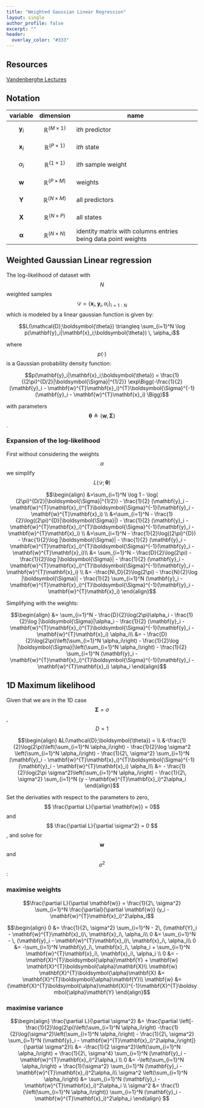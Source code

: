 ```yaml
---
title: "Weighted Gaussian Linear Regression"
layout: single
author_profile: false
excerpt: ""
header:
  overlay_color: "#333"
---
```



<!-- KaTeX -->
<script src="https://cdn.mathjax.org/mathjax/latest/MathJax.js?config=TeX-AMS-MML_HTMLorMML" type="text/javascript"></script>

## Resources

[Vandenberghe Lectures](http://www.seas.ucla.edu/~vandenbe/133A/lectures/ls.pdf)

## Notation

|  variable  |      dimension      |  name |
|----------|:-------------:|------|
| $$\mathbf{y}_i$$ | $$\mathbb{R}^{(M \times 1)}$$ | i*th* predictor|
| $$\mathbf{x}_i$$ | $$\mathbb{R}^{(P \times 1)}$$ | i*th* state    |
| $$\alpha_i$$ | $$\mathbb{R}^{(1 \times 1)}$$ | i*th* sample weight    |
| $$\mathbf{w}$$   | $$\mathbb{R}^{(P \times M)}$$ | weights  |
| $$\mathbf{Y}$$   | $$\mathbb{R}^{(N \times M)}$$ | all predictors    |
| $$\mathbf{X}$$   | $$\mathbb{R}^{(N \times P)}$$ | all states    |
| $$\boldsymbol{\alpha}$$   | $$\mathbb{R}^{(N \times N)}$$ | identity matrix with columns entries being data point weights  |


## Weighted Gaussian Linear regression

The log-likelihood of dataset with $$N$$ weighted samples  $$\mathcal{D} = \{\mathbf{x}_i, \mathbf{y}_i, \alpha_i \}_{i=1:N} $$ which is modeled by a linear gaussian function is given by:

<center>
$$L(\mathcal{D};\boldsymbol{\theta}) \triangleq \sum_{i=1}^N \log p(\mathbf{y}_i|\mathbf{x}_i;\boldsymbol{\theta}) \, \alpha_i$$
</center>

where $$p(\cdot)$$ is a Gaussian probability density function:

$$p(\mathbf{y}_i|\mathbf{x}_i;\boldsymbol{\theta}) = \frac{1}{(2\pi)^{D/2}|\boldsymbol{\Sigma}|^{1/2}} \exp\Bigg(-\frac{1}{2} (\mathbf{y}_i - \mathbf{w}^{T}\mathbf{x}_i)^{T}\boldsymbol{\Sigma}^{-1}(\mathbf{y}_i - \mathbf{w}^{T}\mathbf{x}_i) \Bigg)$$

with parameters $$\boldsymbol{\theta} \triangleq \{\mathbf{w}, \boldsymbol{\Sigma}\}$$.

### Expansion of the log-likelihood

First without considering the weights $$\alpha$$ we simplify $$L(\mathcal{D};\boldsymbol{\theta})$$

$$\begin{align}
&=\sum_{i=1}^N \log 1 - \log( (2\pi)^{D/2}|\boldsymbol{\Sigma}|^{1/2}) - \frac{1}{2} (\mathbf{y}_i - \mathbf{w}^{T}\mathbf{x}_i)^{T}\boldsymbol{\Sigma}^{-1}(\mathbf{y}_i - \mathbf{w}^{T}\mathbf{x}_i) \\
&=\sum_{i=1}^N - \frac{1}{2}\log((2\pi)^{D}|\boldsymbol{\Sigma}|) - \frac{1}{2} (\mathbf{y}_i - \mathbf{w}^{T}\mathbf{x}_i)^{T}\boldsymbol{\Sigma}^{-1}(\mathbf{y}_i - \mathbf{w}^{T}\mathbf{x}_i) \\
&=\sum_{i=1}^N - \frac{1}{2}\log((2\pi)^{D}) - \frac{1}{2}\log |\boldsymbol{\Sigma}| - \frac{1}{2} (\mathbf{y}_i - \mathbf{w}^{T}\mathbf{x}_i)^{T}\boldsymbol{\Sigma}^{-1}(\mathbf{y}_i - \mathbf{w}^{T}\mathbf{x}_i)\\
&= \sum_{i=1}^N - \frac{D}{2}\log(2\pi) - \frac{1}{2}\log |\boldsymbol{\Sigma}| - \frac{1}{2} (\mathbf{y}_i - \mathbf{w}^{T}\mathbf{x}_i)^{T}\boldsymbol{\Sigma}^{-1}(\mathbf{y}_i - \mathbf{w}^{T}\mathbf{x}_i) \\
&= -\frac{N\,D}{2}\log(2\pi) - \frac{N}{2}\log |\boldsymbol{\Sigma}| - \frac{1}{2} \sum_{i=1}^N (\mathbf{y}_i - \mathbf{w}^{T}\mathbf{x}_i)^{T}\boldsymbol{\Sigma}^{-1}(\mathbf{y}_i - \mathbf{w}^{T}\mathbf{x}_i)
\end{align}$$


Simplifying with the weights:

$$\begin{align}
&= \sum_{i=1}^N - \frac{D}{2}\log(2\pi)\alpha_i - \frac{1}{2}\log |\boldsymbol{\Sigma}|\alpha_i - \frac{1}{2} (\mathbf{y}_i - \mathbf{w}^{T}\mathbf{x}_i)^{T}\boldsymbol{\Sigma}^{-1}(\mathbf{y}_i - \mathbf{w}^{T}\mathbf{x}_i) \alpha_i\\
&= - \frac{D}{2}\log(2\pi)\left(\sum_{i=1}^N \alpha_i\right) - \frac{1}{2}\log |\boldsymbol{\Sigma}|\left(\sum_{i=1}^N \alpha_i\right) - \frac{1}{2} \sum_{i=1}^N (\mathbf{y}_i - \mathbf{w}^{T}\mathbf{x}_i)^{T}\boldsymbol{\Sigma}^{-1}(\mathbf{y}_i - \mathbf{w}^{T}\mathbf{x}_i) \alpha_i \end{align}$$

## 1D Maximum likelihood

Given that we are in the 1D case $$\boldsymbol{\Sigma} = \sigma$$, $$D=1$$

$$\begin{align}
&L(\mathcal{D};\boldsymbol{\theta}) = \\
&-\frac{1}{2}\log(2\pi)\left(\sum_{i=1}^N \alpha_i\right) - \frac{1}{2}\log \sigma^2 \left(\sum_{i=1}^N \alpha_i\right) - \frac{1}{2\, \sigma^2} \sum_{i=1}^N (\mathbf{y}_i - \mathbf{w}^{T}\mathbf{x}_i)^{T}\boldsymbol{\Sigma}^{-1}(\mathbf{y}_i - \mathbf{w}^{T}\mathbf{x}_i) \alpha_i\\
 &= - \frac{1}{2}\log(2\pi \sigma^2)\left(\sum_{i=1}^N \alpha_i\right) - \frac{1}{2\, \sigma^2} \sum_{i=1}^N (y - \mathbf{w}^{T}\mathbf{x}_i)^2\alpha_i
 \end{align}$$

Set the derivaties with respect to the parameters to zero, $$ \frac{\partial L}{\partial \mathbf{w}} = 0$$ and $$ \frac{\partial L}{\partial \sigma^2} = 0 $$,  and solve for $$\mathbf{w}$$ and $$\sigma^2$$:

### maximise weights

$$\frac{\partial L}{\partial \mathbf{w}} = \frac{1}{2\, \sigma^2} \sum_{i=1}^N \frac{\partial}{\partial \mathbf{w}} (y_i - \mathbf{w}^{T}\mathbf{x}_i)^2\alpha_i$$


$$\begin{align}
 0 &= \frac{1}{2\, \sigma^2} \sum_{i=1}^N - 2\, (\mathbf{Y}_i - \mathbf{w}^{T}\mathbf{x}_i)\, \mathbf{x}_i\, \alpha_i\\
 0 &= \sum_{i=1}^N - \, (\mathbf{y}_i - \mathbf{w}^{T}\mathbf{x}_i)\, \mathbf{x}_i\, \alpha_i\\
 0 &= -\sum_{i=1}^N  \mathbf{y}_i\, \mathbf{x}_i\, \alpha_i +  \sum_{i=1}^N \mathbf{w}^{T}\mathbf{x}_i\, \mathbf{x}_i\, \alpha_i \\
 0 &= -\mathbf{X}^{T}\boldsymbol{\alpha}\mathbf{Y} +  \mathbf{w} \mathbf{X}^{T}\boldsymbol{\alpha}\mathbf{X}\\
 \mathbf{w} \mathbf{X}^{T}\boldsymbol{\alpha}\mathbf{X} &= \mathbf{X}^{T}\boldsymbol{\alpha}\mathbf{Y}\\
 \mathbf{w} &= (\mathbf{X}^{T}\boldsymbol{\alpha}\mathbf{X})^{-1}\mathbf{X}^{T}\boldsymbol{\alpha}\mathbf{Y}
 \end{align}$$

### maximise variance

$$\begin{align}
\frac{\partial L}{\partial \sigma^2} &= \frac{\partial \left[-\frac{1}{2}\log(2\pi)\left(\sum_{i=1}^N \alpha_i\right) -\frac{1}{2}\log(\sigma^2)\left(\sum_{i=1}^N \alpha_i\right) - \frac{1}{2\, \sigma^2} \sum_{i=1}^N (\mathbf{y}_i - \mathbf{w}^{T}\mathbf{x}_i)^2\alpha_i\right]}{\partial \sigma^2}\\
&= -\frac{1}{2 \sigma^2}\left(\sum_{i=1}^N \alpha_i\right) + \frac{1}{2\, \sigma^4} \sum_{i=1}^N (\mathbf{y}_i  - \mathbf{w}^{T}\mathbf{x}_i)^2\alpha_i \\
0 &= -\left(\sum_{i=1}^N \alpha_i\right) + \frac{1}{\sigma^2} \sum_{i=1}^N (\mathbf{y}_i  - \mathbf{w}^{T}\mathbf{x}_i)^2\alpha_i\\
\sigma^2 \left(\sum_{i=1}^N \alpha_i\right) &= \sum_{i=1}^N (\mathbf{y}_i  - \mathbf{w}^{T}\mathbf{x}_i)^2\alpha_i \\
\sigma^2 &= \frac{1}{\left(\sum_{i=1}^N \alpha_i\right)} \sum_{i=1}^N (\mathbf{y}_i  - \mathbf{w}^{T}\mathbf{x}_i)^2\alpha_i
\end{align}
$$
